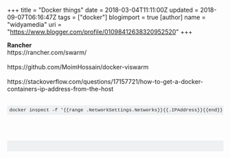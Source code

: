 +++
title = "Docker things"
date = 2018-03-04T11:11:00Z
updated = 2018-09-07T06:16:47Z
tags = ["docker"]
blogimport = true 
[author]
	name = "widyamedia"
	uri = "https://www.blogger.com/profile/01098412638320952520"
+++

<div dir="ltr"><b>Rancher</b></div><div dir="ltr">https://rancher.com/swarm/</div><div dir="ltr"><br /></div><div dir="ltr">https://github.com/MoimHossain/docker-viswarm<br /><br />https://stackoverflow.com/questions/17157721/how-to-get-a-docker-containers-ip-address-from-the-host<br /><br /><pre style="background-color: #eff0f1; border: 0px; box-sizing: inherit; color: #242729; font-family: Consolas, Menlo, Monaco, &quot;Lucida Console&quot;, &quot;Liberation Mono&quot;, &quot;DejaVu Sans Mono&quot;, &quot;Bitstream Vera Sans Mono&quot;, &quot;Courier New&quot;, monospace, sans-serif; font-size: 13px; font-stretch: inherit; font-variant-numeric: inherit; line-height: inherit; margin-bottom: 1em; max-height: 600px; overflow: auto; padding: 5px; vertical-align: baseline; width: auto; word-wrap: normal;"><code style="border: 0px; box-sizing: inherit; font-family: Consolas, Menlo, Monaco, &quot;Lucida Console&quot;, &quot;Liberation Mono&quot;, &quot;DejaVu Sans Mono&quot;, &quot;Bitstream Vera Sans Mono&quot;, &quot;Courier New&quot;, monospace, sans-serif; font-stretch: inherit; font-style: inherit; font-variant: inherit; font-weight: inherit; line-height: inherit; margin: 0px; padding: 0px; vertical-align: baseline; white-space: inherit;">docker inspect -f '{{range .NetworkSettings.Networks}}{{.IPAddress}}{{end}}' containernameorid</code></pre><br /><br /><pre style="background-color: #eff0f1; border: 0px; box-sizing: inherit; color: #242729; font-family: Consolas, Menlo, Monaco, &quot;Lucida Console&quot;, &quot;Liberation Mono&quot;, &quot;DejaVu Sans Mono&quot;, &quot;Bitstream Vera Sans Mono&quot;, &quot;Courier New&quot;, monospace, sans-serif; font-size: 13px; font-stretch: inherit; font-variant-numeric: inherit; line-height: inherit; margin-bottom: 1em; max-height: 600px; overflow: auto; padding: 5px; vertical-align: baseline; width: auto; word-wrap: normal;"><br /></pre></div>
